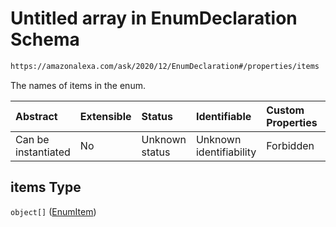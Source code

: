 # Untitled array in EnumDeclaration Schema

```txt
https://amazonalexa.com/ask/2020/12/EnumDeclaration#/properties/items
```

The names of items in the enum.

| Abstract            | Extensible | Status         | Identifiable            | Custom Properties | Additional Properties | Access Restrictions | Defined In                                                                          |
| :------------------ | :--------- | :------------- | :---------------------- | :---------------- | :-------------------- | :------------------ | :---------------------------------------------------------------------------------- |
| Can be instantiated | No         | Unknown status | Unknown identifiability | Forbidden         | Allowed               | none                | [EnumDeclaration.json\*](../../schemas/EnumDeclaration.json "open original schema") |

## items Type

`object[]` ([EnumItem](enumdeclaration-properties-items-enumitem.md))
